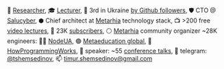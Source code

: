 🔭 [Researcher](https://linkedin.com/in/shemsedinov),
🎓 [Lecturer](https://github.com/HowProgrammingWorks/Index),
👷 3rd in Ukraine [by Github followers](https://github.com/search?q=location%3Aukraine),
🛡️ CTO @ [Salucyber](http://metarhia.com/),
⬢ Chief architect at [Metarhia](https://github.com/metarhia) technology stack,
📺 >200 free [video lectures](https://www.youtube.com/TimurShemsedinov),
🔔 23K [subscribers](https://www.youtube.com/TimurShemsedinov),
⚪ [Metarhia](https://github.com/metarhia) community organizer ~28K engineers:
👨‍💻 [NodeUA](https://www.meetup.com/NodeUA/),
🟢 [Metaeducation global](https://github.com/me-gi/Index/blob/main/Docs/The-Concept-RU.md),
🌱 [HowProgrammingWorks](https://www.meetup.com/HowProgrammingWorks/),
📢 speaker: ~55 [conference talks](https://github.com/HowProgrammingWorks/Index/blob/master/Courses/Talks.md),
💬 telegram: [@tshemsedinov](https://telegram.me/tshemsedinov),
📫 [timur.shemsedinov@gmail.com](mailto:timur.shemsedinov@gmail.com)
